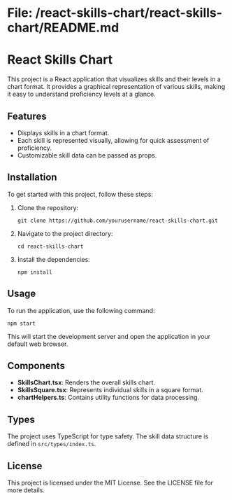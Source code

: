 # File: /react-skills-chart/react-skills-chart/README.md

# React Skills Chart

This project is a React application that visualizes skills and their levels in a chart format. It provides a graphical representation of various skills, making it easy to understand proficiency levels at a glance.

## Features

- Displays skills in a chart format.
- Each skill is represented visually, allowing for quick assessment of proficiency.
- Customizable skill data can be passed as props.

## Installation

To get started with this project, follow these steps:

1. Clone the repository:
   ```
   git clone https://github.com/yourusername/react-skills-chart.git
   ```

2. Navigate to the project directory:
   ```
   cd react-skills-chart
   ```

3. Install the dependencies:
   ```
   npm install
   ```

## Usage

To run the application, use the following command:
```
npm start
```

This will start the development server and open the application in your default web browser.

## Components

- **SkillsChart.tsx**: Renders the overall skills chart.
- **SkillsSquare.tsx**: Represents individual skills in a square format.
- **chartHelpers.ts**: Contains utility functions for data processing.

## Types

The project uses TypeScript for type safety. The skill data structure is defined in `src/types/index.ts`.

## License

This project is licensed under the MIT License. See the LICENSE file for more details.